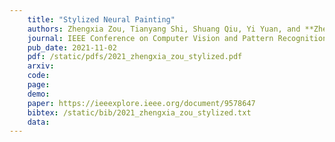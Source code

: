 ```yaml
---
    title: "Stylized Neural Painting"
    authors: Zhengxia Zou, Tianyang Shi, Shuang Qiu, Yi Yuan, and **Zhenwei Shi**
    journal: IEEE Conference on Computer Vision and Pattern Recognition (CVPR)
    pub_date: 2021-11-02
    pdf: /static/pdfs/2021_zhengxia_zou_stylized.pdf
    arxiv: 
    code: 
    page: 
    demo: 
    paper: https://ieeexplore.ieee.org/document/9578647
    bibtex: /static/bib/2021_zhengxia_zou_stylized.txt
    data:
---
```

    